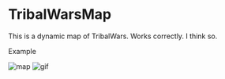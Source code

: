 # TribalWarsMap

This is a dynamic map of TribalWars.
Works correctly.
I think so.

Example 

![map](https://github.com/JakubRybakowski/TribalWarsMap/blob/master/example/map.png)
![gif](https://github.com/JakubRybakowski/TribalWarsMap/blob/master/example/out.gif)
